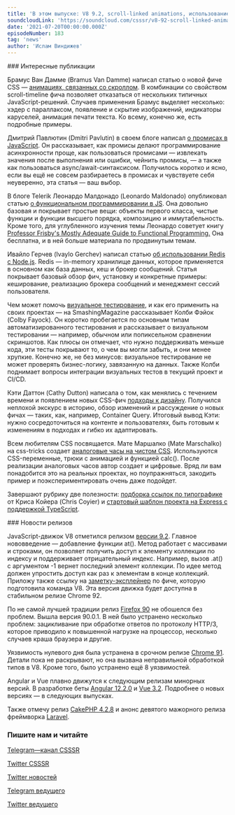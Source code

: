 ```yaml
---
title: 'В этом выпуске: V8 9.2, scroll-linked animations, использование Redis с Node.js, промисы и функциональное программирование в JavaScript, визуальное тестирование, а также релизы с устранением уязвимостей и багов в Firefox 90 и Chrome 91.'
soundcloudLink: 'https://soundcloud.com/csssr/v8-92-scroll-linked-animations-redis-s-nodejs-promisy-i-funktsionalnoe-programmirovanie-v-js'
date: '2021-07-20T00:00:00.000Z'
episodeNumber: 183
tag: 'news'
author: 'Ислам Виндижев'
---
```


<ParagraphWithImage imageName="manWithLaptop">
  ### Интересные публикации

Брамус Ван Дамме (Bramus Van Damme) написал статью о новой фиче CSS — [анимациях, связанных со скроллом](https://css-tricks.com/practical-use-cases-for-scroll-linked-animations-in-css-with-scroll-timelines/). В комбинации со свойством scroll-timeline фича позволяет отказаться от нескольких типичных JavaScript-решений. Случаев применения Брамус выделяет несколько: хэдер с параллаксом, появление и скрытие изображений, индикаторы каруселей, анимация печати текста. Ко всему, конечно же, есть подробные примеры.
</ParagraphWithImage>

Дмитрий Павлютин (Dmitri Pavlutin) в своем блоге написал [о промисах в JavaScript](https://dmitripavlutin.com/what-is-javascript-promise/). Он рассказывает, как промисы делают программирование асинхронности проще, как пользоваться промисами — извлекать значения после выполнения или ошибки, чейнить промисы, — а также как пользоваться async/await-синтаксисом. Получилось коротко и ясно, если вы ещё не совсем разбираетесь в промисах и чувствуете себя неуверенно, эта статья — ваш выбор.

В блоге Telerik Леонардо Малдонадо (Leonardo Maldonado) опубликовал статью [о функциональном программировании в JS](https://www.telerik.com/blogs/functional-programming-javascript). Она довольно базовая и покрывает простые вещи: объекты первого класса, чистые функции и функции высшего порядка, композицию и иммутабельность. Кроме того, для углубленного изучения темы Леонардо советует книгу [Professor Frisby's Mostly Adequate Guide to Functional Programming.](https://mostly-adequate.gitbook.io/mostly-adequate-guide/) Она бесплатна, и в ней больше материала по продвинутым темам.

Ивайло Герчев (Ivaylo Gerchev) написал статью [об использовании Redis с Node.js](https://www.sitepoint.com/using-redis-node-js/). Redis — in-memory хранилище данных, которое применяется в основном как база данных, кеш и брокер сообщений. Статья покрывает базовый обзор фич, установку и конкретные примеры: кеширование, реализацию брокера сообщений и менеджмент сессий пользователя.

Чем может помочь [визуальное тестирование](https://www.smashingmagazine.com/2021/07/maintaining-end-to-end-quality-visual-testing/), и как его применить на своих проектах — на SmashingMagazine рассказывает Колби Фэйок (Colby Fayock). Он коротко пробегается по основным типам автоматизированного тестирования и рассказывает о визуальном тестировании — например, обычном или попиксельном сравнении скриншотов. Как плюсы он отмечает, что нужно поддерживать меньше кода, эти тесты покрывают то, о чем вы могли забыть, и они менее хрупкие. Конечно же, не без минусов: визуальное тестирование не может проверять бизнес-логику, завязанную на данных. Также Колби поднимает вопросы интеграции визуальных тестов в текущий проект и CI/CD.

Кэти Даттон (Cathy Dutton) написала о том, как менялись с течением времени и появлением новых CSS-фич [подходы к дизайну](https://alistapart.com/article/designing-for-the-unexpected/). Получился неплохой экскурс в историю, обзор изменений и рассуждение о новых фичах — таких, как, например, Container Query. Итоговый вывод Кэти: нужно сосредоточиться на контенте и пользователях, быть готовым к изменениям в подходах и гибко их адаптировать.

Всем любителям CSS посвящается. Мате Маршалко (Mate Marschalko) на css-tricks создает [аналоговые часы на чистом CSS](https://css-tricks.com/of-course-we-can-make-a-css-only-clock-that-tells-the-current-time/). Используются CSS-переменные, трюки с анимацией и функцией calc(). После реализации аналоговых часов автор создает и цифровые. Вряд ли вам понадобится это на реальных проектах, но поупражняться, закодить пример и поэкспериментировать очень даже подойдет.

Завершают рубрику две полезности: [подборка ссылок по типографике](https://css-tricks.com/some-typography-links-3/) от Криса Койера (Chris Coyier) и [стартовый шаблон проекта на Express с поддержкой TypeScript](https://github.com/ljlm0402/typescript-express-starter).

<ParagraphWithImage imageName="laptopNews" >
  ### Новости релизов

JavaScript-движок V8 отметился релизом [версии 9.2](https://v8.dev/blog/v8-release-92). Главное нововведение — добавление функции at(). Метод работает с массивами и строками, он позволяет получить доступ к элементу коллекции по индексу и поддерживает отрицательный индекс. Например, вызов .at() с аргументом -1 вернет последний элемент коллекции. По идее метод должен упростить доступ как раз к элементам в конце коллекций. Приложу также ссылку на [заметку-эксплейнер](https://v8.dev/features/at-method) по фиче, которую подготовила команда V8. Эта версия движка будет доступна в стабильном релизе Chrome 92.
</ParagraphWithImage>

По не самой лучшей традиции релиз [Firefox 90](https://www.mozilla.org/en-US/firefox/90.0.1/releasenotes/) не обошелся без проблем. Вышла версия 90.0.1. В ней было устранено несколько проблем: зацикливание при обработке ответов по протоколу HTTP/3, которое приводило к повышенной нагрузке на процессор, несколько случаев краша браузера и другие.

Уязвимость нулевого дня была устранена в срочном релизе [Chrome 91](https://chromereleases.googleblog.com/2021/07/stable-channel-update-for-desktop.html). Детали пока не раскрывают, но она вызвана неправильной обработкой типов в V8. Кроме того, было устранено ещё 8 уязвимостей.

Angular и Vue плавно движутся к следующим релизам минорных версий. В разработке беты [Angular 12.2.0](https://github.com/angular/angular/releases/tag/12.2.0-next.2) и [Vue 3.2](https://github.com/vuejs/vue-next/releases/tag/v3.2.0-beta.2). Подробнее о новых версиях — в следующих выпусках.

Также отмечу релиз [CakePHP 4.2.8](https://github.com/cakephp/cakephp/releases/tag/4.2.8) и анонс девятого мажорного релиза фреймворка [Laravel](https://laravel-news.com/laravel-9).

  ### Пишите нам и читайте
  [Telegram—канал CSSSR](https://t.me/csssr)

  [Twitter CSSSR](https://twitter.com/csssr_dev)

  [Twitter новостей](https://twitter.com/csssr_news)

  [Telegram ведущего](https://t.me/Vindizh)

  [Twitter ведущего](https://twitter.com/Vindizh)
